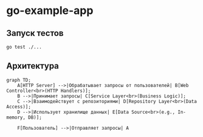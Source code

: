 # go-example-app

## Запуск тестов

```bash
go test ./...
```

## Архитектура

```mermaid
graph TD;
    A[HTTP Server] -->|Обрабатывает запросы от пользователей| B[Web Controller<br>(HTTP Handlers)];
    B -->|Принимает запросы| C[Service Layer<br>(Business Logic)];
    C -->|Взаимодействует с репозиториями| D[Repository Layer<br>(Data Access)];
    D -->|Использует хранилище данных| E[Data Source<br>(e.g., In-memory, DB)];

    F[Пользователь] -->|Отправляет запросы| A
```
